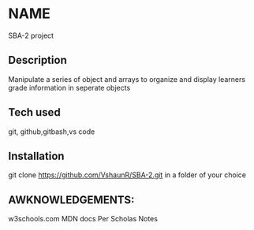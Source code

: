 # NAME
SBA-2 project
## Description
Manipulate a series of object and arrays to organize and display learners grade information
in seperate objects
## Tech used
 git, github,gitbash,vs code
## Installation
 git clone https://github.com/VshaunR/SBA-2.git in a folder of your choice
## AWKNOWLEDGEMENTS:
w3schools.com
MDN docs
Per Scholas Notes
